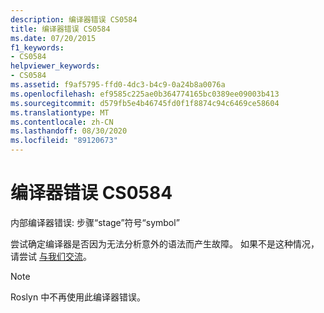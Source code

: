 ```yaml
---
description: 编译器错误 CS0584
title: 编译器错误 CS0584
ms.date: 07/20/2015
f1_keywords:
- CS0584
helpviewer_keywords:
- CS0584
ms.assetid: f9af5795-ffd0-4dc3-b4c9-0a24b8a0076a
ms.openlocfilehash: ef9585c225ae0b364774165bc0389ee09003b413
ms.sourcegitcommit: d579fb5e4b46745fd0f1f8874c94c6469ce58604
ms.translationtype: MT
ms.contentlocale: zh-CN
ms.lasthandoff: 08/30/2020
ms.locfileid: "89120673"
---
```

# <a name="compiler-error-cs0584"></a>编译器错误 CS0584

内部编译器错误: 步骤“stage”符号“symbol”
  
 尝试确定编译器是否因为无法分析意外的语法而产生故障。 如果不是这种情况，请尝试 [与我们交流](/visualstudio/ide/feedback-options)。

> [!NOTE]
> Roslyn 中不再使用此编译器错误。
